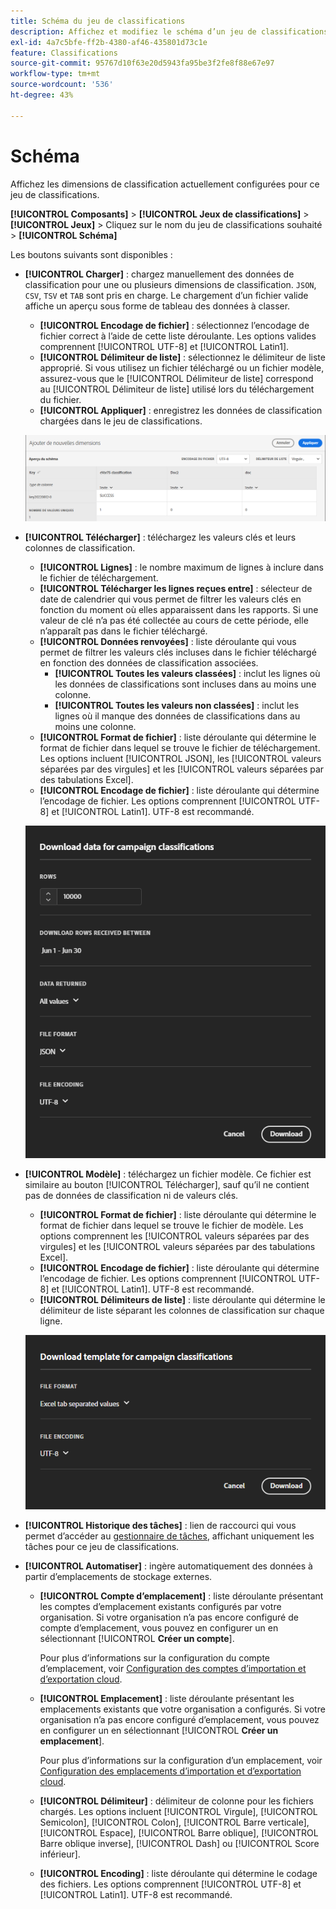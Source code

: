 ```yaml
---
title: Schéma du jeu de classifications
description: Affichez et modifiez le schéma d’un jeu de classifications individuel.
exl-id: 4a7c5bfe-ff2b-4380-af46-435801d73c1e
feature: Classifications
source-git-commit: 95767d10f63e20d5943fa95be3f2fe8f88e67e97
workflow-type: tm+mt
source-wordcount: '536'
ht-degree: 43%

---
```


# Schéma

Affichez les dimensions de classification actuellement configurées pour ce jeu de classifications.

**[!UICONTROL Composants]** > **[!UICONTROL Jeux de classifications]** > **[!UICONTROL Jeux]** > Cliquez sur le nom du jeu de classifications souhaité > **[!UICONTROL Schéma]**

Les boutons suivants sont disponibles :

<!--* **[!UICONTROL Add]**: Adds an empty row so that you can add a classification dimension to the schema.-->
* **[!UICONTROL Charger]** : chargez manuellement des données de classification pour une ou plusieurs dimensions de classification. `JSON`, `CSV`, `TSV` et `TAB` sont pris en charge. Le chargement d’un fichier valide affiche un aperçu sous forme de tableau des données à classer.
   * **[!UICONTROL Encodage de fichier]** : sélectionnez l’encodage de fichier correct à l’aide de cette liste déroulante. Les options valides comprennent [!UICONTROL UTF-8] et [!UICONTROL Latin1].
   * **[!UICONTROL Délimiteur de liste]** : sélectionnez le délimiteur de liste approprié. Si vous utilisez un fichier téléchargé ou un fichier modèle, assurez-vous que le [!UICONTROL Délimiteur de liste] correspond au [!UICONTROL Délimiteur de liste] utilisé lors du téléchargement du fichier.
   * **[!UICONTROL Appliquer]** : enregistrez les données de classification chargées dans le jeu de classifications.

  ![Chargement d’ensemble de classifications](../../assets/classification-set-upload.png)

* **[!UICONTROL Télécharger]** : téléchargez les valeurs clés et leurs colonnes de classification.
   * **[!UICONTROL Lignes]** : le nombre maximum de lignes à inclure dans le fichier de téléchargement.
   * **[!UICONTROL Télécharger les lignes reçues entre]** : sélecteur de date de calendrier qui vous permet de filtrer les valeurs clés en fonction du moment où elles apparaissent dans les rapports. Si une valeur de clé n’a pas été collectée au cours de cette période, elle n’apparaît pas dans le fichier téléchargé.
   * **[!UICONTROL Données renvoyées]** : liste déroulante qui vous permet de filtrer les valeurs clés incluses dans le fichier téléchargé en fonction des données de classification associées.
      * **[!UICONTROL Toutes les valeurs classées]** : inclut les lignes où les données de classifications sont incluses dans au moins une colonne.
      * **[!UICONTROL Toutes les valeurs non classées]** : inclut les lignes où il manque des données de classifications dans au moins une colonne.
   * **[!UICONTROL Format de fichier]** : liste déroulante qui détermine le format de fichier dans lequel se trouve le fichier de téléchargement. Les options incluent [!UICONTROL JSON], les [!UICONTROL valeurs séparées par des virgules] et les [!UICONTROL valeurs séparées par des tabulations Excel].
   * **[!UICONTROL Encodage de fichier]** : liste déroulante qui détermine l’encodage de fichier. Les options comprennent [!UICONTROL UTF-8] et [!UICONTROL Latin1]. UTF-8 est recommandé.

  ![Téléchargement du jeu de classifications](../../assets/classification-set-download.png)

* **[!UICONTROL Modèle]** : téléchargez un fichier modèle. Ce fichier est similaire au bouton [!UICONTROL Télécharger], sauf qu’il ne contient pas de données de classification ni de valeurs clés.
   * **[!UICONTROL Format de fichier]** : liste déroulante qui détermine le format de fichier dans lequel se trouve le fichier de modèle. Les options comprennent les [!UICONTROL valeurs séparées par des virgules] et les [!UICONTROL valeurs séparées par des tabulations Excel].
   * **[!UICONTROL Encodage de fichier]** : liste déroulante qui détermine l’encodage de fichier. Les options comprennent [!UICONTROL UTF-8] et [!UICONTROL Latin1]. UTF-8 est recommandé.
   * **[!UICONTROL Délimiteurs de liste]** : liste déroulante qui détermine le délimiteur de liste séparant les colonnes de classification sur chaque ligne.

  ![Modèle de jeu de classifications](../../assets/classification-set-template.png)

* **[!UICONTROL Historique des tâches]** : lien de raccourci qui vous permet d’accéder au [ gestionnaire de tâches](../job-manager.md), affichant uniquement les tâches pour ce jeu de classifications.
* **[!UICONTROL Automatiser]** : ingère automatiquement des données à partir d’emplacements de stockage externes.
   * **[!UICONTROL Compte d’emplacement]** : liste déroulante présentant les comptes d’emplacement existants configurés par votre organisation. Si votre organisation n’a pas encore configuré de compte d’emplacement, vous pouvez en configurer un en sélectionnant [!UICONTROL **Créer un compte**].

     Pour plus d’informations sur la configuration du compte d’emplacement, voir [Configuration des comptes d’importation et d’exportation cloud](/help/components/locations/configure-import-accounts.md).

   * **[!UICONTROL Emplacement]** : liste déroulante présentant les emplacements existants que votre organisation a configurés. Si votre organisation n’a pas encore configuré d’emplacement, vous pouvez en configurer un en sélectionnant [!UICONTROL **Créer un emplacement**].

     Pour plus d’informations sur la configuration d’un emplacement, voir [Configuration des emplacements d’importation et d’exportation cloud](/help/components/locations/configure-import-locations.md).

   * **[!UICONTROL Délimiteur]** : délimiteur de colonne pour les fichiers chargés. Les options incluent [!UICONTROL Virgule], [!UICONTROL Semicolon], [!UICONTROL Colon], [!UICONTROL Barre verticale], [!UICONTROL Espace], [!UICONTROL Barre oblique], [!UICONTROL Barre oblique inverse], [!UICONTROL Dash] ou [!UICONTROL Score inférieur].

   * **[!UICONTROL Encoding]** : liste déroulante qui détermine le codage des fichiers. Les options comprennent [!UICONTROL UTF-8] et [!UICONTROL Latin1]. UTF-8 est recommandé.
